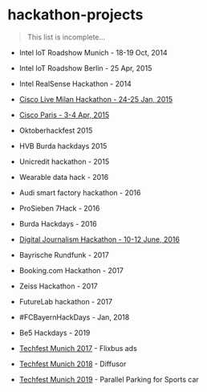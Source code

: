 # hackathon-projects

> This list is incomplete...

* Intel IoT Roadshow Munich - 18-19 Oct, 2014
* Intel IoT Roadshow Berlin - 25 Apr, 2015 
* Intel RealSense Hackathon - 2014
* [Cisco Live Milan Hackathon - 24-25 Jan, 2015](https://github.com/VadimDez/AirFrasher)
* [Cisco Paris - 3-4 Apr, 2015](https://github.com/VadimDez/DealMeIn)
* Oktoberhackfest 2015
* HVB Burda hackdays 2015
* Unicredit hackathon - 2015
* Wearable data hack - 2016
* Audi smart factory hackathon - 2016
* ProSieben 7Hack - 2016
* Burda Hackdays - 2016
* [Digital Journalism Hackathon - 10-12 June, 2016](https://github.com/VadimDez/CommText)
* Bayrische Rundfunk - 2017
* Booking.com Hackathon - 2017
* Zeiss Hackathon - 2017
* FutureLab hackathon - 2017
* #FCBayernHackDays - Jan, 2018
* Be5 Hackdays - 2019

* [Techfest Munich 2017](https://techfestmunich.com) - Flixbus ads
* [Techfest Munich 2018](https://techfestmunich.com) - Diffusor
* [Techfest Munich 2019](https://techfestmunich.com) - Parallel Parking for Sports car
